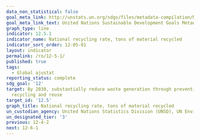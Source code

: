 ```yaml
---
data_non_statistical: false
goal_meta_link: http://unstats.un.org/sdgs/files/metadata-compilation/Metadata-Goal-12.pdf
goal_meta_link_text: United Nations Sustainable Development Goals Metadata (pdf 782kB)
graph_type: line
indicator: 12.5.1
indicator_name: National recycling rate, tons of material recycled
indicator_sort_order: 12-05-01
layout: indicator
permalink: /ro/12-5-1/
published: true
tags:
  - Global ajustat
reporting_status: complete
sdg_goal: '12'
target: By 2030, substantially reduce waste generation through prevention, reduction,
  recycling and reuse
target_id: '12.5'
graph_title: National recycling rate, tons of material recycled
un_custodian_agency: United Nations Statistics Division (UNSD), UN Environment (UNEP)
un_designated_tier: '3'
previous: 12-4-2
next: 12-6-1
---
```

